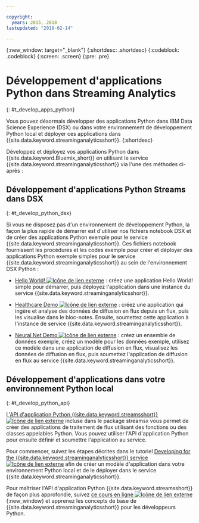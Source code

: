 ```yaml
---

copyright:
  years: 2015, 2018
lastupdated: "2018-02-14"

---
```


<!-- Attribute definitions -->
{:new_window: target="_blank"}
{:shortdesc: .shortdesc}
{:codeblock: .codeblock}
{:screen: .screen}
{:pre: .pre}

# Développement d'applications Python dans Streaming Analytics
{: #t_develop_apps_python}

Vous pouvez désormais développer des applications Python dans IBM Data Science Experience (DSX) ou dans votre environnement de développement Python local et déployer ces applications dans {{site.data.keyword.streaminganalyticsshort}}.
{:shortdesc}

Développez et déployez vos applications Python dans {{site.data.keyword.Bluemix_short}} en utilisant le service {{site.data.keyword.streaminganalyticsshort}} via l'une des méthodes ci-après :


## Développement d'applications Python Streams dans DSX
{: #t_develop_python_dsx}

Si vous ne disposez pas d'un environnement de développement Python, la façon la plus rapide de démarrer est d'utiliser nos fichiers notebook DSX et de créer des applications Python exemple pour le service {{site.data.keyword.streaminganalyticsshort}}. Ces fichiers notebook fournissent les procédures et les codes exemple pour créer et déployer des applications Python exemple simples pour le service {{site.data.keyword.streaminganalyticsshort}} au sein de l'environnement DSX Python :

* [Hello World! ![Icône de lien externe](../../icons/launch-glyph.svg "Icône de lien externe")](https://apsportal.ibm.com/exchange/public/entry/view/9fc33ce7301f10e21a9f92039ca9c6e8) : créez une application Hello World! simple pour démarrer, puis déployez l'application dans une instance du service {{site.data.keyword.streaminganalyticsshort}}.

* [Healthcare Demo ![Icône de lien externe](../../icons/launch-glyph.svg "Icône de lien externe")](https://apsportal.ibm.com/exchange/public/entry/view/9fc33ce7301f10e21a9f92039cad29a6) : créez une application qui ingère et analyse des données de diffusion en flux depuis un flux, puis les visualise dans le bloc-notes. Ensuite, soumettez cette application à l'instance de service {{site.data.keyword.streaminganalyticsshort}}.

* [Neural Net Demo ![Icône de lien externe](../../icons/launch-glyph.svg "Icône de lien externe")](https://apsportal.ibm.com/exchange/public/entry/view/9fc33ce7301f10e21a9f92039ca60bb7) : créez un ensemble de données exemple, créez un modèle pour les données exemple, utilisez ce modèle dans une application de diffusion en flux, visualisez les données de diffusion en flux, puis soumettez l'application de diffusion en flux au service {{site.data.keyword.streaminganalyticsshort}}.

## Développement d'applications dans votre environnement Python local
 {: #t_develop_python_api}

 L'[API d'application Python {{site.data.keyword.streamsshort}} ![Icône de lien externe](../../icons/launch-glyph.svg "Icône de lien externe")](http://ibmstreams.github.io/streamsx.documentation/docs/python/python-appapi-devguide/#50-api-features) incluse dans le package streamsx vous permet de créer des applications de traitement de flux utilisant des fonctions ou des classes appelables Python. Vous pouvez utiliser l'API d'application Python pour ensuite définir et soumettre l'application au service.

Pour commencer, suivez les étapes décrites dans le tutoriel [Developing for the {{site.data.keyword.streaminganalyticsshort}} service ![Icône de lien externe](../../icons/launch-glyph.svg "Icône de lien externe")](http://ibmstreams.github.io/streamsx.documentation/docs/python/1.6/python-appapi-devguide-2a/index.html) afin de créer un modèle d'application dans votre environnement Python local et de le déployer dans le service {{site.data.keyword.streaminganalyticsshort}}.

Pour maîtriser l'API d'application Python {{site.data.keyword.streamsshort}} de façon plus approfondie, suivez [ce cours en ligne ![Icône de lien externe](../../icons/launch-glyph.svg "Icône de lien externe")](https://developer.ibm.com/courses/all/streaming-analytics-basics-python-developers/){:new_window} et apprenez les concepts de base de {{site.data.keyword.streaminganalyticsshort}} pour les développeurs Python.
